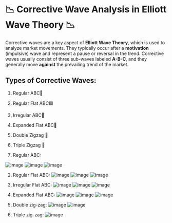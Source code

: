 # 📉 Corrective Wave Analysis in Elliott Wave Theory 📉

Corrective waves are a key aspect of **Elliott Wave Theory**, which is used to analyze market movements. They typically occur after a **motivation** (impulsive) wave and represent a pause or reversal in the trend. Corrective waves usually consist of three sub-waves labeled **A-B-C**, and they generally move **against** the prevailing trend of the market.

## Types of Corrective Waves:
1. Regular ABC🛑
2. Regular Flat ABC🟩
3. Irregular ABC🔄
4. Expanded Flat ABC🔴
5. Double Zigzag 🔁
6. Triple Zigzag 🔂


1. Regular ABC:

![image](https://github.com/user-attachments/assets/05ffc6db-ff58-4965-b547-02b6374769be)
![image](https://github.com/user-attachments/assets/126d4184-b2dc-4817-a9cf-7b26c61b63c7)
![image](https://github.com/user-attachments/assets/d7b1a03c-448a-48e2-abaf-b4d8737a3c7f)



2. Regular Flat ABC:
![image](https://github.com/user-attachments/assets/9ed6870e-9624-4630-a8a9-8b9d572c66e3)
![image](https://github.com/user-attachments/assets/64dd6b58-8bfb-4201-8df8-b54b7e267d72)
![image](https://github.com/user-attachments/assets/7decd32a-103e-47fe-98b1-f03f0d1a031d)


3. Irregular Flat ABC:
![image](https://github.com/user-attachments/assets/b1f65fd9-beba-44e5-a0bb-ff9843bac73d)
![image](https://github.com/user-attachments/assets/95ca08f8-e533-415c-8e7f-16c0afbaf22a)
![image](https://github.com/user-attachments/assets/5fedfd9a-d2c4-4fd9-8af6-7be5250a8292)


4. Expanded Flat ABC:
![image](https://github.com/user-attachments/assets/8d1a2dc7-9c98-4b33-95cb-a7a08c8b9218)
![image](https://github.com/user-attachments/assets/878d0455-bf78-4728-87d1-6ae74ee94e35)
![image](https://github.com/user-attachments/assets/0cc16505-536f-4300-8f79-b56cb81b5282)


5. Double zig-zag:
![image](https://github.com/user-attachments/assets/2cf65c66-5792-4cff-b23a-1de1eee6894d)
![image](https://github.com/user-attachments/assets/af50030b-5f94-4fdc-be68-fbfae83ffe9c)


6. Triple zig-zag:
![image](https://github.com/user-attachments/assets/afd911d0-df72-4c45-9429-f9d36cd7e290)








